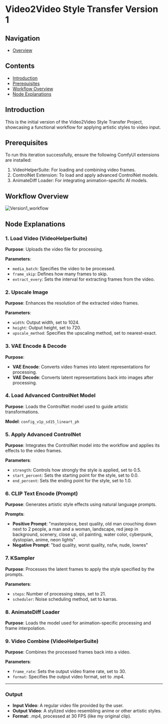 # Video2Video Style Transfer Version 1

## Navigation
- [Overview](https://github.com/DaWelli/DIGCRE-project/blob/main/Video2Video/README.md)

## Contents
- [Introduction](#introduction)
- [Prerequisites](#prerequisites)
- [Workflow Overview](#workflow-overview)
- [Node Explanations](#node-explanations)

## Introduction
This is the initial version of the Video2Video Style Transfer Project, showcasing a functional workflow for applying artistic styles to video input.

## Prerequisites
To run this iteration successfully, ensure the following ComfyUI extensions are installed:

1. VideoHelperSuite: For loading and combining video frames.
2. ControlNet Extension: To load and apply advanced ControlNet models.
3. AnimateDiff Loader: For integrating animation-specific AI models.

## Workflow Overview
![Version1_workflow](https://github.com/user-attachments/assets/3db53a4d-b7c3-46d3-b046-61f1afaf3389)




## Node Explanations

### 1. Load Video (VideoHelperSuite)

**Purpose**: Uploads the video file for processing.

**Parameters**:
- `media_batch`: Specifies the video to be processed.
- `frame_skip`: Defines how many frames to skip.
- `extract_every`: Sets the interval for extracting frames from the video.

### 2. Upscale Image

**Purpose**: Enhances the resolution of the extracted video frames.

**Parameters**:
- `width`: Output width, set to 1024.
- `height`: Output height, set to 720.
- `upscale_method`: Specifies the upscaling method, set to nearest-exact.

### 3. VAE Encode & Decode

**Purpose**:
- **VAE Encode**: Converts video frames into latent representations for processing.
- **VAE Decode**: Converts latent representations back into images after processing.

### 4. Load Advanced ControlNet Model

**Purpose**: Loads the ControlNet model used to guide artistic transformations.

**Model**: `config_v1p_sd15_lineart_ph`

### 5. Apply Advanced ControlNet

**Purpose**: Integrates the ControlNet model into the workflow and applies its effects to the video frames.

**Parameters**:
- `strength`: Controls how strongly the style is applied, set to 0.5.
- `start_percent`: Sets the starting point for the style, set to 0.0.
- `end_percent`: Sets the ending point for the style, set to 1.0.

### 6. CLIP Text Encode (Prompt)

**Purpose**: Generates artistic style effects using natural language prompts.

**Prompts**:
- **Positive Prompt**: "masterpiece, best quality, old man crouching down next to 2 people, a man and a woman, landscape, red jeep in background, scenery, close up, oil painting, water color, cyberpunk, dystopian, anime, neon lights"
- **Negative Prompt**: "bad quality, worst quality, nsfw, nude, lowres"

### 7. KSampler

**Purpose**: Processes the latent frames to apply the style specified by the prompts.

**Parameters**:
- `steps`: Number of processing steps, set to 21.
- `scheduler`: Noise scheduling method, set to karras.

### 8. AnimateDiff Loader

**Purpose**: Loads the model used for animation-specific processing and frame interpolation.

### 9. Video Combine (VideoHelperSuite)

**Purpose**: Combines the processed frames back into a video.

**Parameters**:
- `frame_rate`: Sets the output video frame rate, set to 30.
- `format`: Specifies the output video format, set to .mp4.

---

### Output

- **Input Video**: A regular video file provided by the user.
- **Output Video**: A stylized video resembling anime or other artistic styles.
- **Format**: .mp4, processed at 30 FPS (like my original clip).
